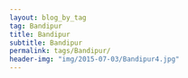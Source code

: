 ```yaml
---
layout: blog_by_tag
tag: Bandipur
title: Bandipur
subtitle: Bandipur
permalink: tags/Bandipur/
header-img: "img/2015-07-03/Bandipur4.jpg"
---
```


